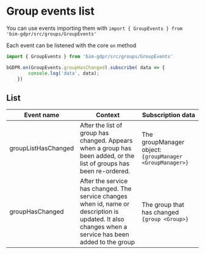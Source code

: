 # Group events list

You can use events importing them with `import { GroupEvents } from 'bim-gdpr/src/groups/GroupEvents'
`

Each event can be listened with the core `on` method
```javascript
import { GroupEvents } from 'bim-gdpr/src/groups/GroupEvents'

bGDPR.on(GroupEvents.groupHasChanged).subscribe( data => {
        console.log('data', data);
    })
```

## List

| Event name | Context | Subscription data |
|---|---|---|
|   groupListHasChanged   |    After the list of group has changed. Appears when a group has been added, or the list of groups has been re-ordered. |   The groupManager object: ```{groupManager <GroupManager>}```    |
|   groupHasChanged   |   After the service has changed. The service changes when id, name or description is updated. It also changes when a service has been added to the group |  The group that has changed ```{group <Group>}```  |
